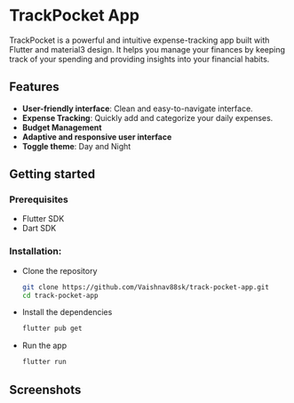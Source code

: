 # TrackPocket App

TrackPocket is a powerful and intuitive expense-tracking app built with Flutter and material3 design. It helps you manage your finances by keeping track of your spending and providing insights into your financial habits.

## Features
 - **User-friendly interface**: Clean and easy-to-navigate interface.
 - **Expense Tracking**: Quickly add and categorize your daily expenses.
 - **Budget Management**
 - **Adaptive and responsive user interface**
 - **Toggle theme**: Day and Night

## Getting started
### Prerequisites
  - Flutter SDK
  - Dart SDK
### Installation:
  - Clone the repository
     ```bash
     git clone https://github.com/Vaishnav88sk/track-pocket-app.git
     cd track-pocket-app
  - Install the dependencies
     ```bash
     flutter pub get
  - Run the app
     ```bash
     flutter run

## Screenshots
  
     
    
